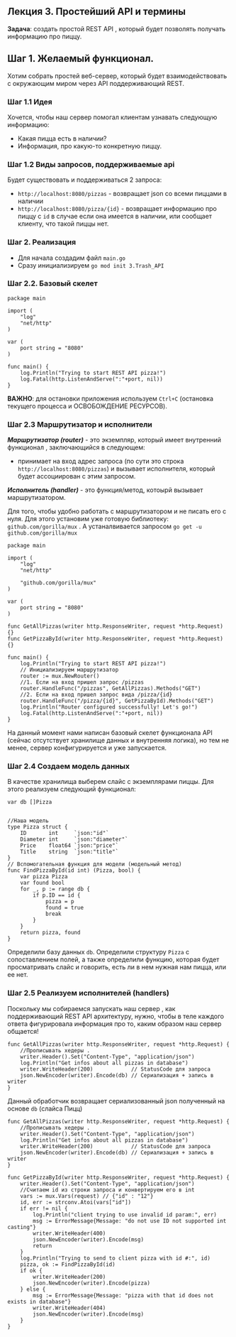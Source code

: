 ## Лекция 3. Простейший API и термины

**Задача**: создать простой REST API , который будет позволять получать информацию про пиццу.

## Шаг 1. Желаемый функционал.
Хотим собрать простей веб-сервер, который будет взаимодействовать с окружающим миром через API поддерживающий REST.

### Шаг 1.1 Идея
Хочется, чтобы наш сервер помогал клиентам узнавать следующую информацию:
* Какая пицца есть в наличии?
* Информация, про какую-то конкретную пиццу.

### Шаг 1.2 Виды запросов, поддерживаемые api
Будет существовать и поддерживаться 2 запроса:
* ```http://localhost:8080/pizzas``` - возвращает json со всеми пиццами в наличии
* ```http://localhost:8080/pizza/{id}``` - возвращает информацию про пиццу с ```id``` в случае если она имеется в наличии, или сообщает клиенту, что такой пиццы нет.


### Шаг 2. Реализация
* Для начала создадим файл ```main.go```
* Сразу инициализируем ```go mod init 3.Trash_API```

### Шаг 2.2. Базовый скелет
```
package main

import (
	"log"
	"net/http"
)

var (
	port string = "8080"
)

func main() {
	log.Println("Trying to start REST API pizza!")
	log.Fatal(http.ListenAndServe(":"+port, nil))
}

```
**ВАЖНО**: для остановки приложения используем ```Ctrl+C``` (остановка текущего процесса и ОСВОБОЖДЕНИЕ РЕСУРСОВ).

### Шаг 2.3 Маршрутизатор и исполнители
***Маршрутизатор (router)*** - это экземпляр, который имеет внутренний функционал , заключающийся в следующем:
* принимает на вход адрес запроса (по сути это строка ```http://localhost:8080/pizzas```) и вызывает исполнителя, который будет ассоциирован с этим запросом.

***Исполнитель (handler)*** - это функция/метод, котоырй вызывает маршрутизатором.

Для того, чтобы удобно работать с маршрутизатором и не писать его с нуля. Для этого установим уже готовую библиотеку:  ```github.com/gorilla/mux``` . А устаналвивается запросом ```go get -u github.com/gorilla/mux```

```
package main

import (
	"log"
	"net/http"

	"github.com/gorilla/mux"
)

var (
	port string = "8080"
)

func GetAllPizzas(writer http.ResponseWriter, request *http.Request) {}
func GetPizzaById(writer http.ResponseWriter, request *http.Request) {}

func main() {
	log.Println("Trying to start REST API pizza!")
	// Инициализируем маршрутизатор
	router := mux.NewRouter()
	//1. Если на вход пришел запрос /pizzas
	router.HandleFunc("/pizzas", GetAllPizzas).Methods("GET")
	//2. Если на вход пришел запрос вида /pizza/{id}
	router.HandleFunc("/pizza/{id}", GetPizzaById).Methods("GET")
	log.Println("Router configured successfully! Let's go!")
	log.Fatal(http.ListenAndServe(":"+port, nil))
}

```

На данный момент нами написан базовый скелет функционала API (сейчас отсутствует хранилище данных и внутренняя логика), но тем не менее, сервер конфигурируется и уже запускается.

### Шаг 2.4 Создаем модель данных
В качестве хранилища выберем слайс с экземплярами пиццы.
Для этого реализуем следующий функционал:
```
var db []Pizza


//Наша модель
type Pizza struct {
	ID       int     `json:"id"`
	Diameter int     `json:"diameter"`
	Price    float64 `json:"price"`
	Title    string  `json:"title"`
}
// Вспомогательная функция для модели (модельный метод)
func FindPizzaById(id int) (Pizza, bool) {
	var pizza Pizza
	var found bool
	for _, p := range db {
		if p.ID == id {
			pizza = p
			found = true
			break
		}
	}
	return pizza, found
}
```

Определили базу данных ```db```. Определили структуру ```Pizza``` с сопоставлением полей, а также определили функцию, которая будет просматривать слайс и говорить, есть ли в нем нужная нам пицца, или ее нет.

### Шаг 2.5 Реализуем исполнителей (handlers)
Поскольку мы собираемся запускать наш сервер , как поддерживающий REST API архитектуру, нужно, чтобы в теле каждого ответа фигурировала информация про то, каким образом наш сервер общается!
```
func GetAllPizzas(writer http.ResponseWriter, request *http.Request) {
	//Прописывать хедеры .
	writer.Header().Set("Content-Type", "application/json")
	log.Println("Get infos about all pizzas in database")
	writer.WriteHeader(200)            // StatusCode для запроса
	json.NewEncoder(writer).Encode(db) // Сериализация + запись в writer
}

```

Данный обработчик возвращает сериализованный json полученный на основе ```db``` (слайса Пицц)
```
func GetAllPizzas(writer http.ResponseWriter, request *http.Request) {
	//Прописывать хедеры .
	writer.Header().Set("Content-Type", "application/json")
	log.Println("Get infos about all pizzas in database")
	writer.WriteHeader(200)            // StatusCode для запроса
	json.NewEncoder(writer).Encode(db) // Сериализация + запись в writer
}

func GetPizzaById(writer http.ResponseWriter, request *http.Request) {
	writer.Header().Set("Content-Type", "application/json")
	//Считаем id из строки запроса и конвертируем его в int
	vars := mux.Vars(request) // {"id" : "12"}
	id, err := strconv.Atoi(vars["id"])
	if err != nil {
		log.Println("client trying to use invalid id param:", err)
		msg := ErrorMessage{Message: "do not use ID not supported int casting"}
		writer.WriteHeader(400)
		json.NewEncoder(writer).Encode(msg)
		return
	}
	log.Println("Trying to send to client pizza with id #:", id)
	pizza, ok := FindPizzaById(id)
	if ok {
		writer.WriteHeader(200)
		json.NewEncoder(writer).Encode(pizza)
	} else {
		msg := ErrorMessage{Message: "pizza with that id does not exists in database"}
		writer.WriteHeader(404)
		json.NewEncoder(writer).Encode(msg)
	}
}

```